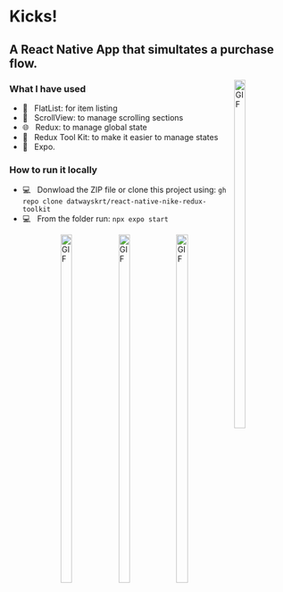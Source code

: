 # Kicks!
<h2> A React Native App that simultates a purchase flow. </h2>

<img  align="right" alt="GIF" width="20%" height="40%" src="https://user-images.githubusercontent.com/49740149/218320899-922089cf-93a0-44aa-9e78-eb14a5e743a3.jpg"/>


<h3> What I have used </h3>

- 📜 &nbsp; FlatList: for item listing
- 👀 &nbsp; ScrollView: to manage scrolling sections
- 🌐 &nbsp; Redux: to manage global state
- 🔧 &nbsp; Redux Tool Kit: to make it easier to manage states
- 🌱 &nbsp; Expo.

<h3>How to run it locally</h3>

- 💻 &nbsp; Donwload the ZIP file or clone this project using: <code>gh repo clone datwayskrt/react-native-nike-redux-toolkit</code>
- 💻 &nbsp; From the folder run: <code>npx expo start</code> 

<div>
  <img  align="right" alt="GIF" width="20%" height="40%" src="https://user-images.githubusercontent.com/49740149/218321843-7b3dc4fc-0d6c-4945-a844-762d78eeaf6e.jpg"/>
  <img  align="right" alt="GIF" width="20%" height="40%" src="https://user-images.githubusercontent.com/49740149/218321834-61ffb15c-9c84-4a73-831e-0ef21db7ad68.jpg"/>
  <img  align="right" alt="GIF" width="20%" height="40%" src="https://user-images.githubusercontent.com/49740149/218321825-86f00209-7444-415f-b043-0de84c9b6398.jpg"/>

</div>
